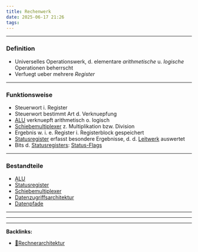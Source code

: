 ```yaml
---
title: Rechenwerk
date: 2025-06-17 21:26
tags: 
---
```


----

### Definition
- Universelles Operationswerk, d. elementare *arithmetische* u. *logische* Operationen beherrscht
- Verfuegt ueber mehrere *Register*

---

### Funktionsweise
- Steuerwort i. Register 
- Steuerwort bestimmt Art d. Verknuepfung
- [ALU](alu) verknuepft arithmetisch o. logisch
- [Schiebemultiplexer](schiebemultiplexer) z. Multiplikation bzw. Division
- Ergebnis w. i. e. Register i. Registerblock gespeichert
- [Statusregister](statusregister) erfasst besondere Ergebnisse, d. d. [Leitwerk](leitwerk) auswertet 
- Bits d. [Statusregisters](statusregister): [Status-Flags](status-flags)

---

### Bestandteile
- [ALU](alu)
- [Statusregister](statusregister)
- [Schiebemultiplexer](schiebemultiplexer)
- [Datenzugriffsarchitektur](datenzugriffsarchitektur)
- [Datenpfade](datenpfade)

---









----

----
**Backlinks:**
- [📂Rechnerarchitektur](/📁Rechnerarchitektur)
